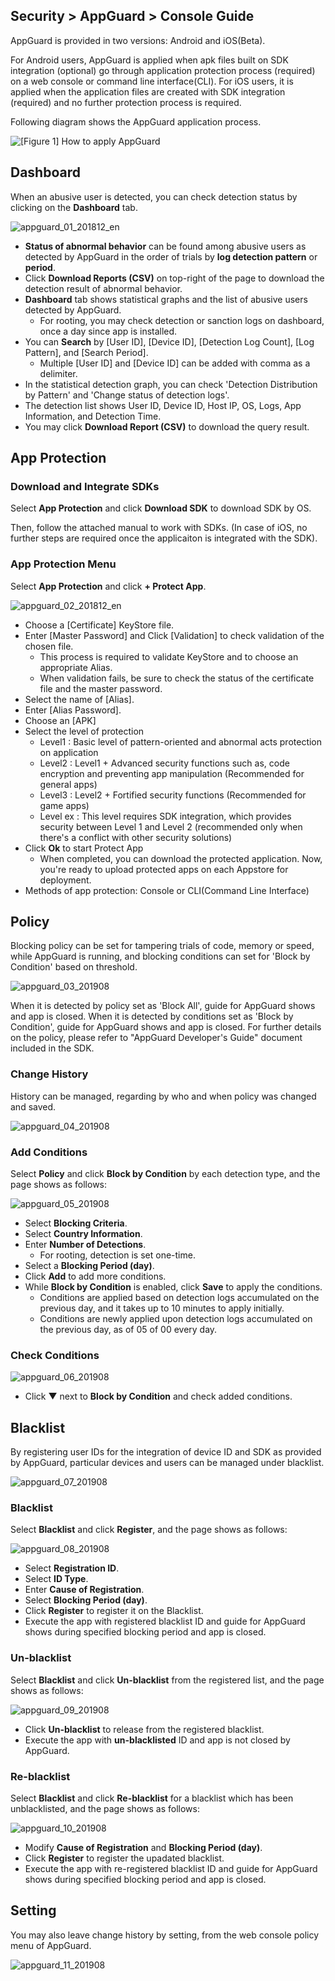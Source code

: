 ## Security > AppGuard > Console Guide

AppGuard is provided in two versions: Android and iOS(Beta).

For Android users, AppGuard is applied when apk files built on SDK integration (optional) go through application protection process (required) on a web console or command line interface(CLI).
For iOS users, it is applied when the application files are created with SDK integration (required) and no further protection process is required.

Following diagram shows the AppGuard application process.

![[Figure 1] How to apply AppGuard](http://static.toastoven.net/prod_appguard/figure1.png)

## Dashboard
When an abusive user is detected, you can check detection status by clicking on the **Dashboard** tab.

![appguard_01_201812_en](https://static.toastoven.net/prod_appguard/appguard_01_201812_en.png)

- **Status of abnormal behavior** can be found among abusive users as detected by AppGuard in the order of trials by **log detection pattern** or **period**.
- Click **Download Reports (CSV)** on top-right of the page to download the detection result of abnormal behavior.  
- **Dashboard** tab shows statistical graphs and the list of abusive users detected by AppGuard.
	- For rooting, you may check detection or sanction logs on dashboard, once a day since app is installed.
- You can **Search** by [User ID], [Device ID], [Detection Log Count], [Log Pattern], and [Search Period].
	- Multiple [User ID] and [Device ID] can be added with comma as a delimiter.
- In the statistical detection graph, you can check 'Detection Distribution by Pattern' and 'Change status of detection logs'.
- The detection list shows User ID, Device ID, Host IP, OS, Logs, App Information, and Detection Time.
- You may click **Download Report (CSV)** to download the query result.

## App Protection

### Download and Integrate SDKs

Select **App Protection** and click **Download SDK** to download SDK by OS.

Then, follow the attached manual to work with SDKs.
(In case of iOS, no further steps are required once the applicaiton is integrated with the SDK).

### App Protection Menu

Select **App Protection** and click **+ Protect App**.

![appguard_02_201812_en](https://static.toastoven.net/prod_appguard/appguard_02_201812_en.png)

- Choose a [Certificate] KeyStore file.
- Enter [Master Password] and Click [Validation] to check validation of the chosen file.
	- This process is required to validate KeyStore and to choose an appropriate Alias.
	- When validation fails, be sure to check the status of the certificate file and the master password.
- Select the name of [Alias].
- Enter [Alias Password].
- Choose an [APK]
- Select the level of protection
	- Level1 : Basic level of pattern-oriented and abnormal acts protection on application
	- Level2 : Level1 + Advanced security functions such as, code encryption and preventing app manipulation (Recommended for general apps)
	- Level3 : Level2 + Fortified security functions (Recommended for game apps)
	- Level ex : This level requires SDK integration, which provides security between Level 1 and Level 2 (recommended only when there's a conflict with other security solutions)
- Click **Ok** to start Protect App
    - When completed, you can download the protected application. Now, you're ready to upload protected apps on each Appstore for deployment.
- Methods of app protection: Console or CLI(Command Line Interface)

## Policy

Blocking policy can be set for tampering trials of code, memory or speed, while AppGuard is running, and blocking conditions can set for 'Block by Condition' based on threshold.

![appguard_03_201908](https://static.toastoven.net/prod_appguard/appguard_03_201908.png)

When it is detected by policy set as 'Block All', guide for AppGuard shows and app is closed.
When it is detected by conditions set as 'Block by Condition', guide for AppGuard shows and app is closed.
For further details on the policy, please refer to "AppGuard Developer's Guide" document included in the SDK.

### Change History

History can be managed, regarding by who and when policy was changed and saved.

![appguard_04_201908](https://static.toastoven.net/prod_appguard/appguard_04_201908.png)

### Add Conditions

Select **Policy** and click **Block by Condition** by each detection type, and the page shows as follows:

![appguard_05_201908](https://static.toastoven.net/prod_appguard/appguard_05_201908.png)
* Select **Blocking Criteria**.
* Select **Country Information**.
* Enter **Number of Detections**.
    - For rooting, detection is set one-time.
* Select a **Blocking Period (day)**.
* Click **Add** to add more conditions.
* While **Block by Condition** is enabled, click **Save** to apply the conditions.
    - Conditions are applied based on detection logs accumulated on the previous day, and it takes up to 10 minutes to apply initially.
    - Conditions are newly applied upon detection logs accumulated on the previous day, as of 05 of 00 every day.

### Check Conditions

![appguard_06_201908](https://static.toastoven.net/prod_appguard/appguard_06_201908.png)

* Click ▼ next to **Block by Condition** and check added conditions.

## Blacklist

By registering user IDs for the integration of device ID and SDK as provided by AppGuard, particular devices and users can be managed under blacklist.

![appguard_07_201908](https://static.toastoven.net/prod_appguard/appguard_07_201908.png)

### Blacklist

Select **Blacklist** and click **Register**, and the page shows as follows:

![appguard_08_201908](https://static.toastoven.net/prod_appguard/appguard_08_201908.png)

* Select **Registration ID**.
* Select **ID Type**.
* Enter **Cause of Registration**.
* Select **Blocking Period (day)**.
* Click **Register** to register it on the Blacklist.
* Execute the app with registered blacklist ID and guide for AppGuard shows during specified blocking period and app is closed.  

### Un-blacklist

Select **Blacklist** and click **Un-blacklist** from the registered list, and the page shows as follows:

![appguard_09_201908](https://static.toastoven.net/prod_appguard/appguard_09_201908.png)

* Click **Un-blacklist** to release from the registered blacklist.
* Execute the app with **un-blacklisted** ID and app is not closed by AppGuard.

### Re-blacklist

Select **Blacklist** and click **Re-blacklist** for a blacklist which has been unblacklisted, and the page shows as follows:

![appguard_10_201908](https://static.toastoven.net/prod_appguard/appguard_10_201908.png)

* Modify **Cause of Registration** and **Blocking Period (day)**.
* Click **Register** to register the upadated blacklist.
* Execute the app with re-registered blacklist ID and guide for AppGuard shows during specified blocking period and app is closed.

## Setting

You may also leave change history by setting, from the web console policy menu of AppGuard.

![appguard_11_201908](https://static.toastoven.net/prod_appguard/appguard_11_201908.png)
